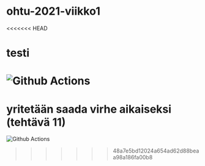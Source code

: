 # ohtu-2021-viikko1
<<<<<<< HEAD
# testi

![Github Actions](https://github.com/mazaalto/ohtu-2021-viikko1/workflows/Java%20CI%20with%20Gradle/badge.svg)
=======
# yritetään saada virhe aikaiseksi (tehtävä 11)
![Github Actions](https://github.com/mazaalto/ohtu-2021-viikko1/workflows/Java%20CI%20with%20Gradle/badge.svg)
>>>>>>> 48a7e5bd12024a654ad62d88beaa98a186fa00b8
